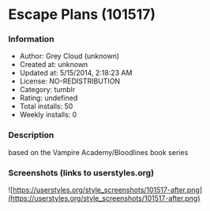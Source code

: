 # Escape Plans (101517)

### Information
- Author: Grey Cloud (unknown)
- Created at: unknown
- Updated at: 5/15/2014, 2:18:23 AM
- License: NO-REDISTRIBUTION
- Category: tumblr
- Rating: undefined
- Total installs: 50
- Weekly installs: 0


### Description
based on the Vampire Academy/Bloodlines book series


### Screenshots (links to userstyles.org)
![https://userstyles.org/style_screenshots/101517-after.png](https://userstyles.org/style_screenshots/101517-after.png)


